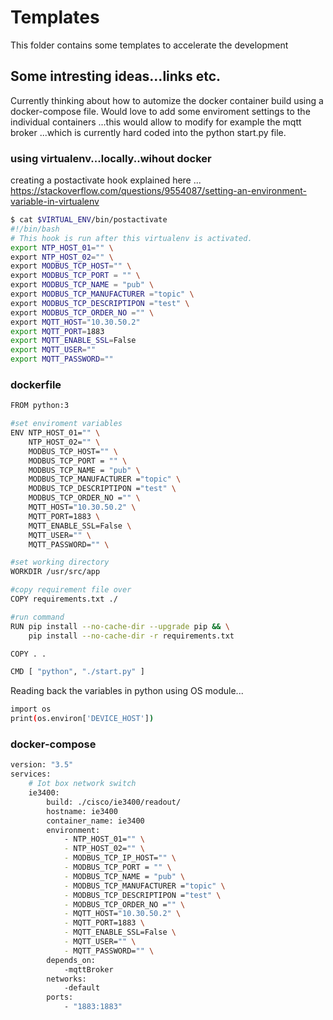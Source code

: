 # Templates
This folder contains some templates to accelerate the development

## Some intresting ideas...links etc. 
Currently thinking about how to automize the docker container build using a docker-compose file. Would love to add some enviroment settings to the individual containers ...this would allow to modify for example the mqtt broker ...which is currently hard coded into the python start.py file. 

### using virtualenv...locally..wihout docker  
creating a postactivate hook 
explained here ... https://stackoverflow.com/questions/9554087/setting-an-environment-variable-in-virtualenv
```bash 
$ cat $VIRTUAL_ENV/bin/postactivate
#!/bin/bash
# This hook is run after this virtualenv is activated.
export NTP_HOST_01="" \
export NTP_HOST_02="" \
export MODBUS_TCP_HOST="" \
export MODBUS_TCP_PORT = "" \
export MODBUS_TCP_NAME = "pub" \
export MODBUS_TCP_MANUFACTURER ="topic" \
export MODBUS_TCP_DESCRIPTIPON ="test" \
export MODBUS_TCP_ORDER_NO ="" \
export MQTT_HOST="10.30.50.2"
export MQTT_PORT=1883
export MQTT_ENABLE_SSL=False
export MQTT_USER=""
export MQTT_PASSWORD=""
```

### dockerfile
```bash 
FROM python:3

#set enviroment variables 
ENV NTP_HOST_01="" \
    NTP_HOST_02="" \
    MODBUS_TCP_HOST="" \
    MODBUS_TCP_PORT = "" \
    MODBUS_TCP_NAME = "pub" \
    MODBUS_TCP_MANUFACTURER ="topic" \
    MODBUS_TCP_DESCRIPTIPON ="test" \
    MODBUS_TCP_ORDER_NO ="" \
    MQTT_HOST="10.30.50.2" \
    MQTT_PORT=1883 \
    MQTT_ENABLE_SSL=False \
    MQTT_USER="" \
    MQTT_PASSWORD="" \

#set working directory
WORKDIR /usr/src/app

#copy requirement file over
COPY requirements.txt ./

#run command
RUN pip install --no-cache-dir --upgrade pip && \
    pip install --no-cache-dir -r requirements.txt

COPY . .

CMD [ "python", "./start.py" ]
```
Reading back the variables in python using OS module...
```bash 
import os
print(os.environ['DEVICE_HOST'])
```

### docker-compose
```bash 
version: "3.5"
services:
    # Iot box network switch 
    ie3400:
        build: ./cisco/ie3400/readout/
        hostname: ie3400
        container_name: ie3400
        environment:
            - NTP_HOST_01="" \
            - NTP_HOST_02="" \
            - MODBUS_TCP_IP_HOST="" \
            - MODBUS_TCP_PORT = "" \
            - MODBUS_TCP_NAME = "pub" \
            - MODBUS_TCP_MANUFACTURER ="topic" \
            - MODBUS_TCP_DESCRIPTIPON ="test" \
            - MODBUS_TCP_ORDER_NO ="" \
            - MQTT_HOST="10.30.50.2" \
            - MQTT_PORT=1883 \
            - MQTT_ENABLE_SSL=False \
            - MQTT_USER="" \
            - MQTT_PASSWORD="" \
        depends_on: 
            -mqttBroker
        networks: 
            -default    
        ports:
            - "1883:1883"
```
